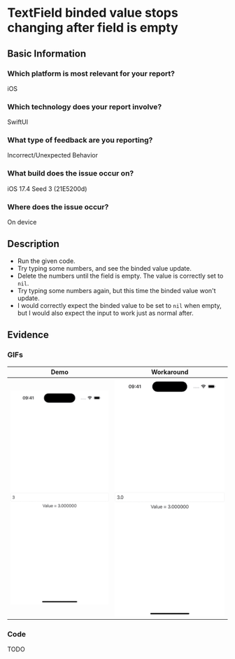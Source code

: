 # TextField binded value stops changing after field is empty

## Basic Information
### Which platform is most relevant for your report?
iOS

### Which technology does your report involve?
SwiftUI

### What type of feedback are you reporting?
Incorrect/Unexpected Behavior

### What build does the issue occur on?
iOS 17.4 Seed 3 (21E5200d)

### Where does the issue occur?
On device

## Description
- Run the given code.
- Try typing some numbers, and see the binded value update.
- Delete the numbers until the field is empty. The value is correctly set to `nil`.
- Try typing some numbers again, but this time the binded value won't update.
- I would correctly expect the binded value to be set to `nil` when empty, but I would also expect the input to work just as normal after.

## Evidence
### GIFs
| Demo | Workaround |
|:-:|:-:|
| ![Demo GIF](demo.gif) | ![Workaround GIF](workaround.gif) |

### Code
TODO
